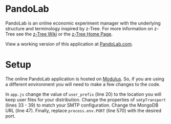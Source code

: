 # PandoLab 
PandoLab is an online economic experiment manager with the underlying structure and terminology inspired by z-Tree. For more information on z-Tree see the [z-Tree Wiki](https://www.uzh.ch/iew/ztree/ssl-dir/wiki/) or the [z-Tree Home Page](http://www.iew.uzh.ch/ztree/).

View a working version of this application at [PandoLab.com](http://pandolab.com/).

# Setup
The online PandoLab application is hosted on [Modulus](https://modulus.io/). So, if you are using a different environment you will need to make a few changes to the code.

In `app.js` change the value of `user_prefix` (line 20) to the location you will keep user files for your distribution. Change the properties of `smtpTransport` (lines 33 - 39) to match your SMTP configuration. Change the MongoDB URL (line 47). Finally, replace `process.env.PORT` (line 570) with the desired port.
